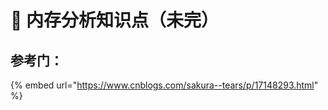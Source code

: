 # 🔦 内存分析知识点（未完）





























































## 参考门：

{% embed url="https://www.cnblogs.com/sakura--tears/p/17148293.html" %}















